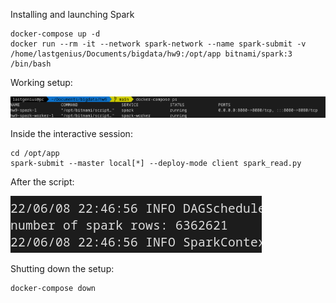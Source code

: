 Installing and launching Spark

```
docker-compose up -d
docker run --rm -it --network spark-network --name spark-submit -v /home/lastgenius/Documents/bigdata/hw9:/opt/app bitnami/spark:3 /bin/bash 
```

Working setup:

![](./img/1.png)

Inside the interactive session:

```
cd /opt/app
spark-submit --master local[*] --deploy-mode client spark_read.py
```

After the script:

![](./img/2.png)

Shutting down the setup:

```
docker-compose down
```
